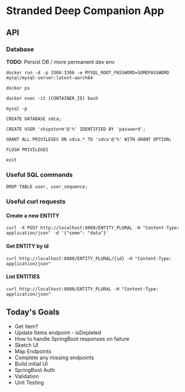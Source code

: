 # Stranded Deep Companion App

## API

### Database

**TODO**: Persist DB / more permanent dev env

`docker run -d -p 3306:3306 -e MYSQL_ROOT_PASSWORD=SOMEPASSWORD mysql/mysql-server:latest-aarch64`

`docker ps`

`docker exec -it [CONTAINER_ID] bash`

`mysql -p`

`CREATE DATABASE sdca;`

`CREATE USER 'shipstorm'@'%' IDENTIFIED BY 'password';`

`GRANT ALL PRIVILEGES ON sdca.* TO 'sdca'@'%' WITH GRANT OPTION;`

`FLUSH PRIVILEGES`

`exit`

### Useful SQL commands

`DROP TABLE user, user_sequence;`

### Useful curl requests

#### Create a new ENTITY
`curl -X POST http://localhost:8080/ENTITY_PLURAL -H "Content-Type: application/json" -d '{"some": "data"}'`

#### Get ENTITY by id
`curl http://localhost:8080/ENTITY_PLURAL/{id} -H "Content-Type: application/json"`

#### List ENTITIES
`curl http://localhost:8080/ENTITY_PLURAL -H "Content-Type: application/json"`

Today's Goals
---
 - Get Item?
 - Update Items endpoint  - isDepleted
 - How to handle SpringBoot responses on failure
 - Sketch UI
 - Map Endpoints
 - Complete any missing endpoints
 - Build initial UI
 - SpringBoot Auth
 - Validation
 - Unit Testing